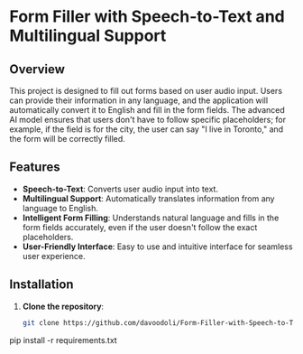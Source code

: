 # Form Filler with Speech-to-Text and Multilingual Support

## Overview
This project is designed to fill out forms based on user audio input. Users can provide their information in any language, and the application will automatically convert it to English and fill in the form fields. The advanced AI model ensures that users don't have to follow specific placeholders; for example, if the field is for the city, the user can say "I live in Toronto," and the form will be correctly filled.

## Features
- **Speech-to-Text**: Converts user audio input into text.
- **Multilingual Support**: Automatically translates information from any language to English.
- **Intelligent Form Filling**: Understands natural language and fills in the form fields accurately, even if the user doesn't follow the exact placeholders.
- **User-Friendly Interface**: Easy to use and intuitive interface for seamless user experience.

## Installation
1. **Clone the repository**: 
   ```bash
   git clone https://github.com/davoodoli/Form-Filler-with-Speech-to-Text-and-Multilingual-Support.git
pip install -r requirements.txt

